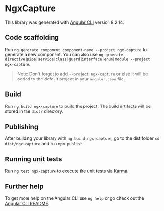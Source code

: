 # NgxCapture

This library was generated with [Angular CLI](https://github.com/angular/angular-cli) version 8.2.14.

## Code scaffolding

Run `ng generate component component-name --project ngx-capture` to generate a new component. You can also use `ng generate directive|pipe|service|class|guard|interface|enum|module --project ngx-capture`.
> Note: Don't forget to add `--project ngx-capture` or else it will be added to the default project in your `angular.json` file. 

## Build

Run `ng build ngx-capture` to build the project. The build artifacts will be stored in the `dist/` directory.

## Publishing

After building your library with `ng build ngx-capture`, go to the dist folder `cd dist/ngx-capture` and run `npm publish`.

## Running unit tests

Run `ng test ngx-capture` to execute the unit tests via [Karma](https://karma-runner.github.io).

## Further help

To get more help on the Angular CLI use `ng help` or go check out the [Angular CLI README](https://github.com/angular/angular-cli/blob/master/README.md).
